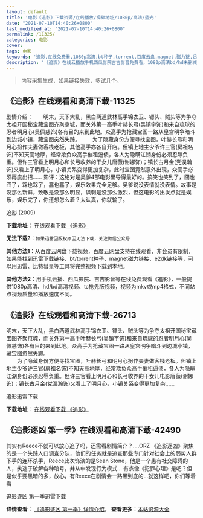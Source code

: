 ```yaml
---
layout: default
title: '电影《追影》下载资源/在线播放/视频地址/1080p/高清/蓝光'
date: "2021-07-10T14:40:26+0800"
last_modified_at: "2021-07-10T14:40:26+0800"
permalink: /11325/
categories: 电影
cover:
tags: 电影
keywords: '追影,在线免费看,1080p高清,bt种子,torrent,百度云盘,magnet,磁力链,迅雷下载资源'
description: '《追影》在线云播放手机西瓜影院吉吉影音免费看，1080p高清bd/hd未删减完整版和tc抢先枪版，mkv/mp4格式，附带bt/torrent种子、magnet/磁力链、百度云盘、网盘资源迅雷下载链接'
---
```


>内容采集生成，如果链接失效，多试几个。


## 《追影》在线观看和高清下载-11325

剧情介绍：　　明末，天下大乱，黑白两道武林高手锦衣卫、镖头、贼头等为争夺太祖开国秘宝藏宝图齐聚京城，而关外第一高手叶赫长弓(吴镇宇饰)和来自琉球的忍者明月心(吴佩慈饰)各有目的来到此地。众高手为抢藏宝图一路从皇宫明争暗斗到边城小镇，藏宝图突然失踪。 　　为了隐藏身份方便寻找宝图，叶赫长弓和明月心扮作夫妻做客栈老板，其他高手亦各自开店。但镇上地主少爷许三官(房祖名饰)不知天高地厚，经常欺负众高手催租逼债，各人为隐瞒江湖身份必须忍辱负重。但许三官看上明月心和长弓收养的干女儿唐薇(谢娜饰)；镇长古月金(党淏瀚饰)又看上了明月心，小镇关系变得更加复杂，此时宝图竟然意外出现，众高手必须再度出招…… 影评：这绝对是吴爹4部电影里导得最好的。搞笑也笑到了，囧也囧了，槑也槑了，靐也靐了，娱乐效果完全足够。吴爹说没表情就没表情。故事是没那么新鲜，致敬是没那么明显，讽刺是没那么激烈，但这电影的出发点就是娱乐，娱乐完了，你还想怎么着？太认真，你就输了。


追影 (2009)

**下载地址**： [在线观看下载 《追影》](https://www.btbtdy.me/btdy/dy7832.html) 


**无法下载?**：`如果迅雷因版权原因无法下载，关注微信公众号 `

**其他方法1**：从百度云网盘下载视频，百度云网盘支持在线观看，非会员有限制，如果能找到迅雷下载链接、bt/torrent种子、magnet磁力链接、e2dk链接等，可以用迅雷、比特彗星等工具将完整视频下载到本地。

**其他方法2**：用手机云播、西瓜影院、吉吉影音等在线免费观看《追影》，一般提供1080p高清、hd/bd高清视频、tc抢先版视频，视频为mkv或mp4格式，不同站点视频质量和播放速度不同。


## 《追影》在线观看和高清下载-26713

明末，天下大乱，黑白两道武林高手锦衣卫、镖头、贼头等为争夺太祖开国秘宝藏宝图齐聚京城，而关外第一高手叶赫长弓(吴镇宇饰)和来自琉球的忍者明月心(吴佩慈饰)各有目的来到此地。众高手为抢藏宝图一路从皇宫明争暗斗到边城小镇，藏宝图忽然失踪。<br />　　为了隐藏身份方便寻找宝图，叶赫长弓和明月心扮作夫妻做客栈老板。但镇上地主少爷许三官(房祖名饰)不知天高地厚，经常欺负众高手催租逼债，各人为隐瞒江湖身份必须忍辱负重。但许三官看上明月心和长弓收养的干女儿电影唐薇(谢娜饰)；镇长古月金(党淏瀚饰)又看上了明月心，小镇关系变得更加复杂……


追影迅雷下载

**下载地址**： [在线观看下载 《追影》](https://www.993dy.com//vod-detail-id-21538.html) 


## 《追影逐凶 第一季》在线观看和高清下载-42490

其实有Reece不就可以放心追了吗，还需看剧情简介？....ORZ 《追影逐凶》聚焦的是一个失踪人口调查分队，他们的任务就是追查那些专门针对社会上的弱势人群下手的连环杀手，Reece此次饰演的是Sean Stone，他是一个患有社交障碍的人，执迷于破解各种暗号，并从中发现行为模式... 有点像《犯罪心理》是吧？但是似乎要黑暗的多，放心，有Reece在剧情会一路黑到底的...就这样吧，你们等着看<!---剧情end--->


追影逐凶 第一季迅雷下载

**详情查看**： [《追影逐凶 第一季》详情介绍](/movie/42490/)， **查看更多**：[本站资源大全](/movie/t/all/)

